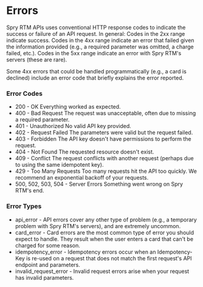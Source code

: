 # Errors 

Spry RTM APIs uses conventional HTTP response codes to indicate the success or failure of an API request. In general: Codes in the 2xx range indicate success. Codes in the 4xx range indicate an error that failed given the information provided (e.g., a required parameter was omitted, a charge failed, etc.). Codes in the 5xx range indicate an error with Spry RTM's servers (these are rare).

Some 4xx errors that could be handled programmatically (e.g., a card is declined) include an error code that briefly explains the error reported.

### Error Codes 

 + 200 - OK	Everything worked as expected. 
 + 400 - Bad Request	The request was unacceptable, often due to missing a required parameter.
 + 401 - Unauthorized	No valid API key provided.
 + 402 - Request Failed	The parameters were valid but the request failed.
 + 403 - Forbidden	The API key doesn't have permissions to perform the request.
 + 404 - Not Found	The requested resource doesn't exist.
 + 409 - Conflict	The request conflicts with another request (perhaps due to using the same idempotent key).
 + 429 - Too Many Requests	Too many requests hit the API too quickly. We recommend an exponential backoff of your requests.
 + 500, 502, 503, 504 - Server Errors	Something went wrong on Spry RTM's end.


### Error Types

 + api_error - API errors cover any other type of problem (e.g., a temporary problem with Spry RTM's servers), and are extremely uncommon.
 + card_error - Card errors are the most common type of error you should expect to handle. They result when the user enters a card that can't be charged for some reason.
 + idempotency_error - Idempotency errors occur when an Idempotency-Key is re-used on a request that does not match the first request's API endpoint and parameters.
 + invalid_request_error - Invalid request errors arise when your request has invalid parameters.